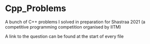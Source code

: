 # Cpp_Problems

A bunch of C++ problems I solved in preparation for Shastraa 2021 (a competitive programming competition organised by IITM)

A link to the  question can be found at the start of every file